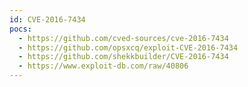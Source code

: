 ```yaml
---
id: CVE-2016-7434
pocs:
  - https://github.com/cved-sources/cve-2016-7434
  - https://github.com/opsxcq/exploit-CVE-2016-7434
  - https://github.com/shekkbuilder/CVE-2016-7434
  - https://www.exploit-db.com/raw/40806
---
```

